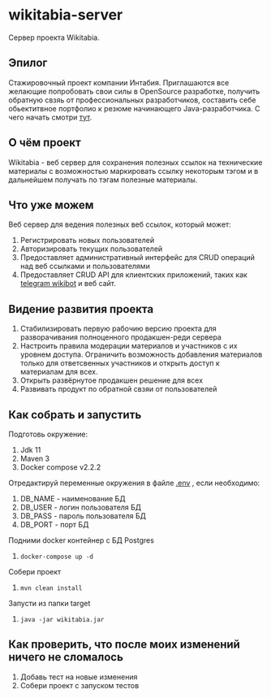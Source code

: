 # wikitabia-server
Сервер проекта Wikitabia.

## Эпилог
Стажировочный проект компании Интабия.
Приглашаются все желающие попробовать свои силы в OpenSource разработке,
получить обратную свзяь от профессиональных разработчиков, составить себе
обьектитвное портфолио к резюме начинающего Java-разработчика. С чего начать смотри [тут](./CONTRIBUTING.md).

## О чём проект
Wikitabia - веб сервер для сохранения полезных ссылок на технические материалы
с возможностью маркировать ссылку некоторым тэгом и в дальнейшем получать по тэгам
полезные материалы.

## Что уже можем

Веб сервер для ведения полезных веб ссылок, который может:
1) Регистрировать новых пользователей
2) Авторизировать текущих пользователей
3) Предоставляет административный интерфейс для CRUD операций над веб ссылками и пользователями
4) Предоставляет CRUD API для клиентских приложений, таких как [telegram wikibot](https://github.com/intabia-intership/wikitabia-telegram-bot) и веб сайт.

## Видение развития проекта

1) Стабилизировать первую рабочию версию проекта для разворачивания полноценного продакшен-реди сервера
2) Настроить правила модерации материалов и участников с их уровнем доступа. Ограничить возможность добавления материалов только для ответсвенных участников и открыть доступ к материалам для всех.
3) Открыть развёрнутое продакшен решение для всех
4) Развивать продукт по обратной свзяи от пользователей

## Как собрать и запустить

Подготовь окружение:
1) Jdk 11
2) Maven 3
3) Docker compose v2.2.2

Отредактируй переменные окружения в файле [.env](.env) , если необходимо:
1) DB_NAME - наименование БД
2) DB_USER - логин пользователя БД
3) DB_PASS - пароль пользователя БД
4) DB_PORT - порт БД

Подними docker контейнер с БД Postgres
1) `docker-compose up -d`

Собери проект
1) `mvn clean install`

Запусти из папки target
1) `java -jar wikitabia.jar`

## Как проверить, что после моих изменений ничего не сломалось

1) Добавь тест на новые изменения
2) Собери проект с запуском тестов